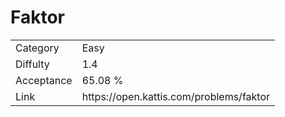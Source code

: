 # Faktor

<table>
    <tr>
        <td>Category</td>
        <td>Easy</td>
    </tr>
    <tr>
        <td>Diffulty</td>
        <td>1.4</td>
    </tr>
    <tr>
        <td>Acceptance</td>
        <td>65.08 %</td>
    </tr>
    <tr>
        <td>Link</td>
        <td>https://open.kattis.com/problems/faktor</td>
    </tr>
</table>